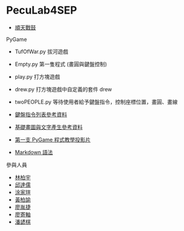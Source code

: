 # PecuLab4SEP

- [順天戰鼓](https://pecu.github.io/PecuLab4SEP/drum)

PyGame

- TufOfWar.py 拔河遊戲
- Empty.py 第一隻程式 (畫圓與鍵盤控制)
- play.py 打方塊遊戲
- drew.py 打方塊遊戲中自定義的套件 drew
- twoPEOPLE.py 等待使用者給予鍵盤指令，控制座標位置，畫圓、畫線

- [鍵盤指令列表參考資料](https://www.itread01.com/content/1542763383.html)
- [基礎畫圖與文字產生參考資料](https://ithelp.ithome.com.tw/articles/10232170?sc=pt)
- [第一支 PyGame 程式教學投影片](https://docs.google.com/presentation/d/e/2PACX-1vSc3BLsuCWPCbs8sUBTqLevmpKjURa78ea8HH1WZE0d9O1f7Eh9p9rGUutqt-ooaKbyQyhk2OwNXjBN/pub?start=false&loop=false&delayms=3000)
- [Markdown 語法](https://markdown.tw/)

參與人員

- [林柏宇](https://pecu.github.io/PecuLab4SEP/林柏宇/)
- [邱達儒](https://pecu.github.io/PecuLab4SEP/邱達儒/)
- [涂家瑄](https://pecu.github.io/PecuLab4SEP/涂家瑄/)
- [黃柏諭](https://pecu.github.io/PecuLab4SEP/黃柏諭/)
- [廖胤捷](https://pecu.github.io/PecuLab4SEP/廖胤捷/)
- [廖寄軸](https://pecu.github.io/PecuLab4SEP/廖寄軸/)
- [潘諺棋](https://pecu.github.io/PecuLab4SEP/潘諺棋/)